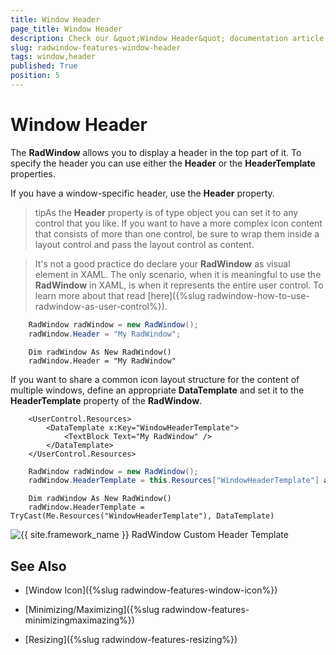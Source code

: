```yaml
---
title: Window Header
page_title: Window Header
description: Check our &quot;Window Header&quot; documentation article for the RadWindow {{ site.framework_name }} control.
slug: radwindow-features-window-header
tags: window,header
published: True
position: 5
---
```


# Window Header

The __RadWindow__ allows you to display a header in the top part of it. To specify the header you can use either the __Header__ or the __HeaderTemplate__ properties.

If you have a window-specific header, use the __Header__ property.

>tipAs the __Header__ property is of type object you can set it to any control that you like. If you want to have a more complex icon content that consists of more than one control, be sure to wrap them inside a layout control and pass the layout control as content.

>It's not a good practice do declare your __RadWindow__ as visual element in XAML. The only scenario, when it is meaningful to use the __RadWindow__ in XAML, is when it represents the entire user control. To learn more about that read [here]({%slug radwindow-how-to-use-radwindow-as-user-control%}).



```C#
	RadWindow radWindow = new RadWindow();
	radWindow.Header = "My RadWindow";
```



```VB.NET
	Dim radWindow As New RadWindow()
	radWindow.Header = "My RadWindow"
```

If you want to share a common icon layout structure for the content of multiple windows, define an appropriate __DataTemplate__ and set it to the __HeaderTemplate__ property of the __RadWindow__.



```XAML
	<UserControl.Resources>
	    <DataTemplate x:Key="WindowHeaderTemplate">
	        <TextBlock Text="My RadWindow" />
	    </DataTemplate>
	</UserControl.Resources>
```



```C#
	RadWindow radWindow = new RadWindow();
	radWindow.HeaderTemplate = this.Resources["WindowHeaderTemplate"] as DataTemplate;
```



```VB.NET
	Dim radWindow As New RadWindow()
	radWindow.HeaderTemplate = TryCast(Me.Resources("WindowHeaderTemplate"), DataTemplate)
```

![{{ site.framework_name }} RadWindow Custom Header Template](images/RadWindow_Features_Window_Header_01.png)

## See Also

 * [Window Icon]({%slug radwindow-features-window-icon%})

 * [Minimizing/Maximizing]({%slug radwindow-features-minimizingmaximazing%})

 * [Resizing]({%slug radwindow-features-resizing%})
